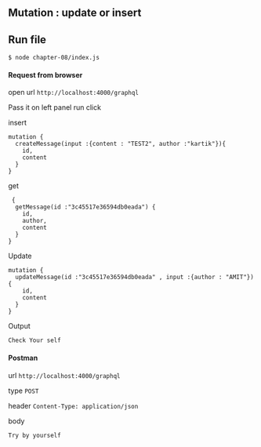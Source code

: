 

## Mutation : update or insert

## Run file
```
$ node chapter-08/index.js
```
#### Request from browser
open url ```http://localhost:4000/graphql```

Pass it on left panel run click

insert
```
mutation {
  createMessage(input :{content : "TEST2", author :"kartik"}){
    id,
    content
  }
}
```
get 
```
 {
  getMessage(id :"3c45517e36594db0eada") {
    id,
    author,
    content
  }
}
```
Update 
```
mutation {
  updateMessage(id :"3c45517e36594db0eada" , input :{author : "AMIT"}){
    id,
    content
  }
}
```


Output
```
Check Your self
```

#### Postman

url ```http://localhost:4000/graphql```

type ```POST```

header ```Content-Type: application/json```

body 
```
Try by yourself
```
